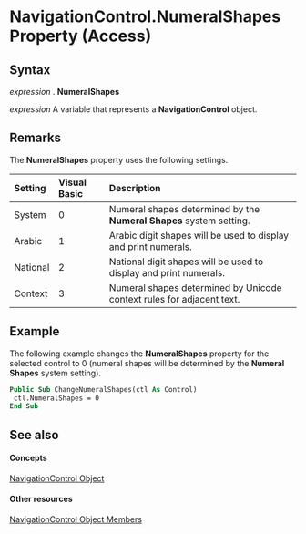 
# NavigationControl.NumeralShapes Property (Access)





## Syntax

 _expression_ . **NumeralShapes**

 _expression_ A variable that represents a **NavigationControl** object.


## Remarks

The  **NumeralShapes** property uses the following settings.



|**Setting**|**Visual Basic**|**Description**|
|:-----|:-----|:-----|
|System|0|Numeral shapes determined by the  **Numeral Shapes** system setting.|
|Arabic|1|Arabic digit shapes will be used to display and print numerals.|
|National|2|National digit shapes will be used to display and print numerals.|
|Context|3|Numeral shapes determined by Unicode context rules for adjacent text.|

## Example

The following example changes the  **NumeralShapes** property for the selected control to 0 (numeral shapes will be determined by the **Numeral Shapes** system setting).


```vb
Public Sub ChangeNumeralShapes(ctl As Control) 
 ctl.NumeralShapes = 0 
End Sub
```


## See also


#### Concepts


[NavigationControl Object](ab08e35c-e5e4-444c-d169-1092d282ed15.md)
#### Other resources


[NavigationControl Object Members](c972327e-9b46-f9fb-d69d-104d1d130ee4.md)
